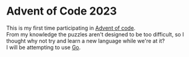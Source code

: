 # Advent of Code 2023

This is my first time participating in [Advent of code](https://adventofcode.com/).  
From my knowledge the puzzles aren't designed to be too difficult, so I thought why not try and learn a new language while we're at it?  
I will be attempting to use [Go](https://go.dev/).